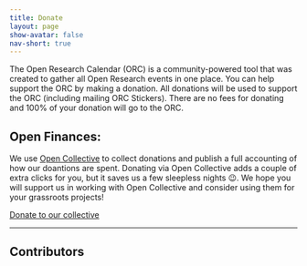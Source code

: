 ```yaml
---
title: Donate
layout: page
show-avatar: false
nav-short: true
---
```

The Open Research Calendar (ORC) is a community-powered tool that was created to gather all Open Research events in one place.  You can help support the ORC by making a donation. All donations will be used to support the ORC (including mailing ORC Stickers). There are no fees for donating and 100% of your donation will go to the ORC.

## Open Finances:
We use [Open Collective](https://opencollective.com/open-research-calendar) to collect donations and publish a full accounting of how our doantions are spent. Donating via Open Collective adds a couple of extra clicks for you, but it saves us a few sleepless nights 😉. We hope you will support us in working with Open Collective and consider using them for your grassroots projects!

<!-- THIS IS OLD DONATE BUTTON, KEEPING HERE AS IT HAS THE EXTERNAL LINK SYMBOL IN CASE IT IS NEEDED IN THE FUTURE <p style="text-align: center;"><sup><svg class="svg-inline--fa fa-external-link-square-alt fa-w-14" aria-hidden="true" focusable="false" data-prefix="fas" data-icon="external-link-square-alt" role="img" xmlns="http://www.w3.org/2000/svg" viewBox="0 0 448 512" data-fa-i2svg=""><path fill="#FF7700" d="M448 80v352c0 26.51-21.49 48-48 48H48c-26.51 0-48-21.49-48-48V80c0-26.51 21.49-48 48-48h352c26.51 0 48 21.49 48 48zm-88 16H248.029c-21.313 0-32.08 25.861-16.971 40.971l31.984 31.987L67.515 364.485c-4.686 4.686-4.686 12.284 0 16.971l31.029 31.029c4.687 4.686 12.285 4.686 16.971 0l195.526-195.526 31.988 31.991C358.058 263.977 384 253.425 384 231.979V120c0-13.255-10.745-24-24-24z"></path></svg></sup><a href="https://opencollective.com/open-research-calendar" target="_blank"><span style="text-decoration: underline;"><strong><span style="color: #ff9900; text-decoration: underline;">DONATE</span></strong></span></a></p> -->  

<div class="text-center">
  <a href="/donate-orc" class="button-77" role="button">Donate to our collective</a>  
</div>

---

## Contributors

<script src="https://opencollective.com/open-research-calendar/banner.js"></script>

<!--<div><iframe width="719" height="695" seamless frameborder="0" scrolling="no" src="https://docs.google.com/spreadsheets/d/e/2PACX-1vSVnLFmCQX0ur6V6RrZFicPxoyJQe-1Uy1QlqdHPiVfAdIta5ElY_fIxQik098gXeG9qgnrEvSvJvDH/pubchart?oid=1219936393&amp;format=image"></iframe>
</div>-->  
